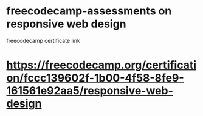 # freecodecamp-assessments on responsive web design

freecodecamp certificate link

# https://freecodecamp.org/certification/fccc139602f-1b00-4f58-8fe9-161561e92aa5/responsive-web-design

